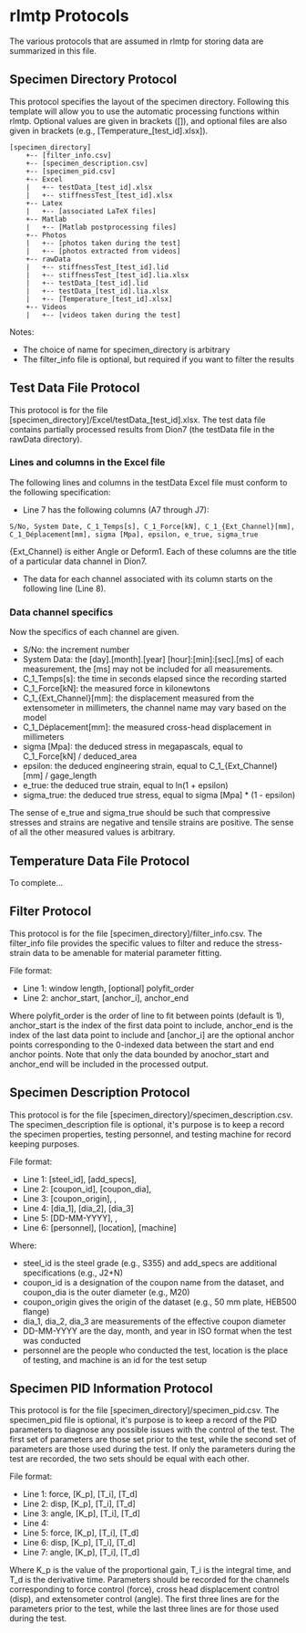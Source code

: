 # rlmtp Protocols

The various protocols that are assumed in rlmtp for storing data are summarized in this file.


## Specimen Directory Protocol

This protocol specifies the layout of the specimen directory.
Following this template will allow you to use the automatic processing functions within rlmtp.
Optional values are given in brackets ([]), and optional files are also given in brackets
(e.g., [Temperature_[test_id].xlsx]).

```
[specimen_directory]
    +-- [filter_info.csv]
    +-- [specimen_description.csv]
    +-- [specimen_pid.csv]
    +-- Excel
    |   +-- testData_[test_id].xlsx
    |   +-- stiffnessTest_[test_id].xlsx
    +-- Latex
    |   +-- [associated LaTeX files]
    +-- Matlab
    |   +-- [Matlab postprocessing files]
    +-- Photos
    |   +-- [photos taken during the test]
    |   +-- [photos extracted from videos]
    +-- rawData
    |   +-- stiffnessTest_[test_id].lid
    |   +-- stiffnessTest_[test_id].lia.xlsx
    |   +-- testData_[test_id].lid
    |   +-- testData_[test_id].lia.xlsx
    |   +-- [Temperature_[test_id].xlsx]
    +-- Videos
    |   +-- [videos taken during the test]
```

Notes:
- The choice of name for specimen_directory is arbitrary
- The filter_info file is optional, but required if you want to filter the results

## Test Data File Protocol

This protocol is for the file [specimen_directory]/Excel/testData_[test_id].xlsx.
The test data file contains partially processed results from Dion7 (the testData file in the rawData directory).

### Lines and columns in the Excel file

The following lines and columns in the testData Excel file must conform to the following specification:

- Line 7 has the following columns (A7 through J7):
```
S/No, System Date, C_1_Temps[s], C_1_Force[kN], C_1_{Ext_Channel}[mm], C_1_Déplacement[mm], sigma [Mpa], epsilon, e_true, sigma_true
```
{Ext_Channel} is either Angle or Deform1.
Each of these columns are the title of a particular data channel in Dion7.

- The data for each channel associated with its column starts on the following line (Line 8).

### Data channel specifics

Now the specifics of each channel are given.
- S/No: the increment number
- System Data: the [day].[month].[year] [hour]:[min]:[sec].[ms] of each measurement, the [ms] may not be included for
all measurements.
- C_1_Temps[s]: the time in seconds elapsed since the recording started
- C_1_Force[kN]: the measured force in kilonewtons
- C_1_{Ext_Channel}[mm]: the displacement measured from the extensometer in millimeters, the channel name may vary
based on the model
- C_1_Déplacement[mm]: the measured cross-head displacement in millimeters
- sigma [Mpa]: the deduced stress in megapascals, equal to C_1_Force[kN] / deduced_area
- epsilon: the deduced engineering strain, equal to C_1_{Ext_Channel}[mm] / gage_length
- e_true: the deduced true strain, equal to ln(1 + epsilon)
- sigma_true: the deduced true stress, equal to sigma [Mpa] * (1 - epsilon)

The sense of e_true and sigma_true should be such that compressive stresses and strains are negative and tensile strains
 are positive.
The sense of all the other measured values is arbitrary.

## Temperature Data File Protocol

To complete...

## Filter Protocol

This protocol is for the file [specimen_directory]/filter_info.csv.
The filter_info file provides the specific values to filter and reduce the stress-strain data to be amenable for
material parameter fitting.

File format:
- Line 1: window length, [optional] polyfit_order
- Line 2: anchor_start, [anchor_i], anchor_end

Where polyfit_order is the order of line to fit between points (default is 1), anchor_start is the index of the first
data point to include, anchor_end is the index of the last data point to include and [anchor_i] are the optional anchor
points corresponding to the 0-indexed data between the start and end anchor points.
Note that only the data bounded by anochor_start and anchor_end will be included in the processed output.

## Specimen Description Protocol

This protocol is for the file [specimen_directory]/specimen_description.csv.
The specimen_description file is optional, it's purpose is to keep a record the specimen properties, testing personnel,
and testing machine for record keeping purposes.

File format:
- Line 1: [steel_id], [add_specs],
- Line 2: [coupon_id], [coupon_dia],
- Line 3: [coupon_origin], ,
- Line 4: [dia_1], [dia_2], [dia_3]
- Line 5: [DD-MM-YYYY], ,
- Line 6: [personnel], [location], [machine]

Where:
- steel_id is the steel grade (e.g., S355) and add_specs are additional specifications (e.g., J2+N)
- coupon_id is a designation of the coupon name from the dataset, and coupon_dia is the outer diameter (e.g., M20)
- coupon_origin gives the origin of the dataset (e.g., 50 mm plate, HEB500 flange)
- dia_1, dia_2, dia_3 are measurements of the effective coupon diameter
- DD-MM-YYYY are the day, month, and year in ISO format when the test was conducted
- personnel are the people who conducted the test, location is the place of testing, and machine is an id for the test
setup

## Specimen PID Information Protocol

This protocol is for the file [specimen_directory]/specimen_pid.csv.
The specimen_pid file is optional, it's purpose is to keep a record of the PID parameters to diagnose any possible
issues with the control of the test.
The first set of parameters are those set prior to the test, while the second set of parameters are those used during
the test.
If only the parameters during the test are recorded, the two sets should be equal with each other.

File format:
- Line 1: force, [K_p], [T_i], [T_d]
- Line 2: disp, [K_p], [T_i], [T_d]
- Line 3: angle, [K_p], [T_i], [T_d]
- Line 4: <blank>
- Line 5: force, [K_p], [T_i], [T_d]
- Line 6: disp, [K_p], [T_i], [T_d]
- Line 7: angle, [K_p], [T_i], [T_d]

Where K_p is the value of the proportional gain, T_i is the integral time, and T_d is the derivative time.
Parameters should be recorded for the channels corresponding to force control (force), cross head displacement
control (disp), and extensometer control (angle).
The first three lines are for the parameters prior to the test, while the last three lines are for those used during the
test.